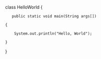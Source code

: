class HelloWorld 
{ 



    

       public static void main(String args[]) 

    { 

        System.out.println("Hello, World"); 

    } 
}   
